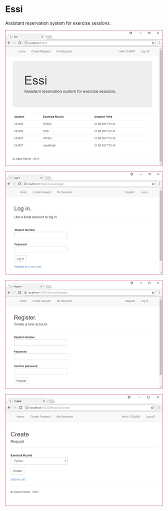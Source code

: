 # Essi
Assistant reservation system for exercise sessions.

![Essi](Pictures/index.png?raw=true "Essi")

![Login](Pictures/login.png?raw=true "Login")

![Register](Pictures/register.png?raw=true "Register")

![New Request](Pictures/create_request.png?raw=true "New Request")

